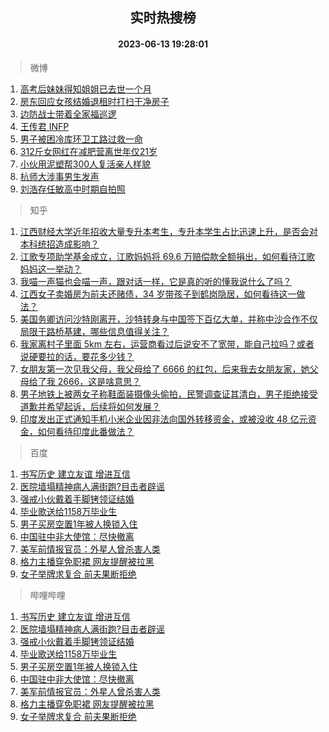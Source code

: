 <div align="center"><h2>实时热搜榜</h2><h4>2023-06-13 19:28:01</h4></div>

> 微博  

1. [高考后妹妹得知姐姐已去世一个月](https://s.weibo.com/weibo?q=%23%E9%AB%98%E8%80%83%E5%90%8E%E5%A6%B9%E5%A6%B9%E5%BE%97%E7%9F%A5%E5%A7%90%E5%A7%90%E5%B7%B2%E5%8E%BB%E4%B8%96%E4%B8%80%E4%B8%AA%E6%9C%88%23&t=31&band_rank=1&Refer=top)<br />
2. [房东回应女孩结婚退租时打扫干净房子](https://s.weibo.com/weibo?q=%23%E6%88%BF%E4%B8%9C%E5%9B%9E%E5%BA%94%E5%A5%B3%E5%AD%A9%E7%BB%93%E5%A9%9A%E9%80%80%E7%A7%9F%E6%97%B6%E6%89%93%E6%89%AB%E5%B9%B2%E5%87%80%E6%88%BF%E5%AD%90%23&t=31&band_rank=2&Refer=top)<br />
3. [边防战士带着全家福巡逻](https://s.weibo.com/weibo?q=%23%E8%BE%B9%E9%98%B2%E6%88%98%E5%A3%AB%E5%B8%A6%E7%9D%80%E5%85%A8%E5%AE%B6%E7%A6%8F%E5%B7%A1%E9%80%BB%23&t=31&band_rank=3&Refer=top)<br />
4. [王传君 INFP](https://s.weibo.com/weibo?q=%E7%8E%8B%E4%BC%A0%E5%90%9B%20INFP&t=31&band_rank=4&Refer=top)<br />
5. [男子被困冷库环卫工路过救一命](https://s.weibo.com/weibo?q=%23%E7%94%B7%E5%AD%90%E8%A2%AB%E5%9B%B0%E5%86%B7%E5%BA%93%E7%8E%AF%E5%8D%AB%E5%B7%A5%E8%B7%AF%E8%BF%87%E6%95%91%E4%B8%80%E5%91%BD%23&t=31&band_rank=5&Refer=top)<br />
6. [312斤女网红在减肥营离世年仅21岁](https://s.weibo.com/weibo?q=%23312%E6%96%A4%E5%A5%B3%E7%BD%91%E7%BA%A2%E5%9C%A8%E5%87%8F%E8%82%A5%E8%90%A5%E7%A6%BB%E4%B8%96%E5%B9%B4%E4%BB%8521%E5%B2%81%23&t=31&band_rank=6&Refer=top)<br />
7. [小伙用泥塑帮300人复活亲人样貌](https://s.weibo.com/weibo?q=%23%E5%B0%8F%E4%BC%99%E7%94%A8%E6%B3%A5%E5%A1%91%E5%B8%AE300%E4%BA%BA%E5%A4%8D%E6%B4%BB%E4%BA%B2%E4%BA%BA%E6%A0%B7%E8%B2%8C%23&t=31&band_rank=7&Refer=top)<br />
8. [杭师大涉事男生发声](https://s.weibo.com/weibo?q=%23%E6%9D%AD%E5%B8%88%E5%A4%A7%E6%B6%89%E4%BA%8B%E7%94%B7%E7%94%9F%E5%8F%91%E5%A3%B0%23&t=31&band_rank=8&Refer=top)<br />
9. [刘浩存任敏高中时期自拍照](https://s.weibo.com/weibo?q=%23%E5%88%98%E6%B5%A9%E5%AD%98%E4%BB%BB%E6%95%8F%E9%AB%98%E4%B8%AD%E6%97%B6%E6%9C%9F%E8%87%AA%E6%8B%8D%E7%85%A7%23&t=31&band_rank=9&Refer=top)<br />

> 知乎  

1. [江西财经大学近年招收大量专升本考生，专升本学生占比迅速上升，是否会对本科统招造成影响？](https://www.zhihu.com/question/605899790)<br />
2. [江歌专项助学基金成立，江歌妈妈将 69.6 万赔偿款全额捐出，如何看待江歌妈妈这一举动？](https://www.zhihu.com/question/606138539)<br />
3. [我喵一声猫也会喵一声，跟对话一样，它是真的听的懂我说什么了吗？](https://www.zhihu.com/question/604083219)<br />
4. [江西女子卖婚房为前夫还赌债，34 岁带孩子到鹤岗隐居，如何看待这一做法？](https://www.zhihu.com/question/606325930)<br />
5. [美国务卿访问沙特刚离开，沙特转身与中国签下百亿大单，并称中沙合作不仅局限于路桥基建，哪些信息值得关注？](https://www.zhihu.com/question/606359019)<br />
6. [我家离村子里面 5km 左右，运营商看过后说安不了宽带，能自己拉吗？或者说硬要拉的话，要花多少钱？](https://www.zhihu.com/question/597026273)<br />
7. [女朋友第一次见我父母，我父母给了 6666 的红包，后来我去女朋友家，她父母给了我 2666，这是啥意思？](https://www.zhihu.com/question/606116935)<br />
8. [男子地铁上被两女子称鞋面装摄像头偷拍，民警调查证其清白，男子拒绝接受道歉并希望起诉，后续将如何发展？](https://www.zhihu.com/question/606317343)<br />
9. [印度发出正式通知手机小米企业因非法向国外转移资金，或被没收 48 亿元资金，如何看待印度此番做法？](https://www.zhihu.com/question/606367251)<br />

> 百度  

1. [书写历史 建立友谊 增进互信](https://www.baidu.com/s?wd=%E4%B9%A6%E5%86%99%E5%8E%86%E5%8F%B2+%E5%BB%BA%E7%AB%8B%E5%8F%8B%E8%B0%8A+%E5%A2%9E%E8%BF%9B%E4%BA%92%E4%BF%A1&sa=fyb_news&rsv_dl=fyb_news)<br />
2. [医院墙塌精神病人满街跑?目击者辟谣](https://www.baidu.com/s?wd=%E5%8C%BB%E9%99%A2%E5%A2%99%E5%A1%8C%E7%B2%BE%E7%A5%9E%E7%97%85%E4%BA%BA%E6%BB%A1%E8%A1%97%E8%B7%91%3F%E7%9B%AE%E5%87%BB%E8%80%85%E8%BE%9F%E8%B0%A3&sa=fyb_news&rsv_dl=fyb_news)<br />
3. [强戒小伙戴着手脚铐领证结婚](https://www.baidu.com/s?wd=%E5%BC%BA%E6%88%92%E5%B0%8F%E4%BC%99%E6%88%B4%E7%9D%80%E6%89%8B%E8%84%9A%E9%93%90%E9%A2%86%E8%AF%81%E7%BB%93%E5%A9%9A&sa=fyb_news&rsv_dl=fyb_news)<br />
4. [毕业歌送给1158万毕业生](https://www.baidu.com/s?wd=%E6%AF%95%E4%B8%9A%E6%AD%8C%E9%80%81%E7%BB%991158%E4%B8%87%E6%AF%95%E4%B8%9A%E7%94%9F&sa=fyb_news&rsv_dl=fyb_news)<br />
5. [男子买房空置1年被人换锁入住](https://www.baidu.com/s?wd=%E7%94%B7%E5%AD%90%E4%B9%B0%E6%88%BF%E7%A9%BA%E7%BD%AE1%E5%B9%B4%E8%A2%AB%E4%BA%BA%E6%8D%A2%E9%94%81%E5%85%A5%E4%BD%8F&sa=fyb_news&rsv_dl=fyb_news)<br />
6. [中国驻中非大使馆：尽快撤离](https://www.baidu.com/s?wd=%E4%B8%AD%E5%9B%BD%E9%A9%BB%E4%B8%AD%E9%9D%9E%E5%A4%A7%E4%BD%BF%E9%A6%86%EF%BC%9A%E5%B0%BD%E5%BF%AB%E6%92%A4%E7%A6%BB&sa=fyb_news&rsv_dl=fyb_news)<br />
7. [美军前情报官员：外星人曾杀害人类](https://www.baidu.com/s?wd=%E7%BE%8E%E5%86%9B%E5%89%8D%E6%83%85%E6%8A%A5%E5%AE%98%E5%91%98%EF%BC%9A%E5%A4%96%E6%98%9F%E4%BA%BA%E6%9B%BE%E6%9D%80%E5%AE%B3%E4%BA%BA%E7%B1%BB&sa=fyb_news&rsv_dl=fyb_news)<br />
8. [格力主播穿免职裙 网友提醒被拉黑](https://www.baidu.com/s?wd=%E6%A0%BC%E5%8A%9B%E4%B8%BB%E6%92%AD%E7%A9%BF%E5%85%8D%E8%81%8C%E8%A3%99+%E7%BD%91%E5%8F%8B%E6%8F%90%E9%86%92%E8%A2%AB%E6%8B%89%E9%BB%91&sa=fyb_news&rsv_dl=fyb_news)<br />
9. [女子举牌求复合 前夫果断拒绝](https://www.baidu.com/s?wd=%E5%A5%B3%E5%AD%90%E4%B8%BE%E7%89%8C%E6%B1%82%E5%A4%8D%E5%90%88+%E5%89%8D%E5%A4%AB%E6%9E%9C%E6%96%AD%E6%8B%92%E7%BB%9D&sa=fyb_news&rsv_dl=fyb_news)<br />

> 哔哩哔哩  

1. [书写历史 建立友谊 增进互信](https://www.baidu.com/s?wd=%E4%B9%A6%E5%86%99%E5%8E%86%E5%8F%B2+%E5%BB%BA%E7%AB%8B%E5%8F%8B%E8%B0%8A+%E5%A2%9E%E8%BF%9B%E4%BA%92%E4%BF%A1&sa=fyb_news&rsv_dl=fyb_news)<br />
2. [医院墙塌精神病人满街跑?目击者辟谣](https://www.baidu.com/s?wd=%E5%8C%BB%E9%99%A2%E5%A2%99%E5%A1%8C%E7%B2%BE%E7%A5%9E%E7%97%85%E4%BA%BA%E6%BB%A1%E8%A1%97%E8%B7%91%3F%E7%9B%AE%E5%87%BB%E8%80%85%E8%BE%9F%E8%B0%A3&sa=fyb_news&rsv_dl=fyb_news)<br />
3. [强戒小伙戴着手脚铐领证结婚](https://www.baidu.com/s?wd=%E5%BC%BA%E6%88%92%E5%B0%8F%E4%BC%99%E6%88%B4%E7%9D%80%E6%89%8B%E8%84%9A%E9%93%90%E9%A2%86%E8%AF%81%E7%BB%93%E5%A9%9A&sa=fyb_news&rsv_dl=fyb_news)<br />
4. [毕业歌送给1158万毕业生](https://www.baidu.com/s?wd=%E6%AF%95%E4%B8%9A%E6%AD%8C%E9%80%81%E7%BB%991158%E4%B8%87%E6%AF%95%E4%B8%9A%E7%94%9F&sa=fyb_news&rsv_dl=fyb_news)<br />
5. [男子买房空置1年被人换锁入住](https://www.baidu.com/s?wd=%E7%94%B7%E5%AD%90%E4%B9%B0%E6%88%BF%E7%A9%BA%E7%BD%AE1%E5%B9%B4%E8%A2%AB%E4%BA%BA%E6%8D%A2%E9%94%81%E5%85%A5%E4%BD%8F&sa=fyb_news&rsv_dl=fyb_news)<br />
6. [中国驻中非大使馆：尽快撤离](https://www.baidu.com/s?wd=%E4%B8%AD%E5%9B%BD%E9%A9%BB%E4%B8%AD%E9%9D%9E%E5%A4%A7%E4%BD%BF%E9%A6%86%EF%BC%9A%E5%B0%BD%E5%BF%AB%E6%92%A4%E7%A6%BB&sa=fyb_news&rsv_dl=fyb_news)<br />
7. [美军前情报官员：外星人曾杀害人类](https://www.baidu.com/s?wd=%E7%BE%8E%E5%86%9B%E5%89%8D%E6%83%85%E6%8A%A5%E5%AE%98%E5%91%98%EF%BC%9A%E5%A4%96%E6%98%9F%E4%BA%BA%E6%9B%BE%E6%9D%80%E5%AE%B3%E4%BA%BA%E7%B1%BB&sa=fyb_news&rsv_dl=fyb_news)<br />
8. [格力主播穿免职裙 网友提醒被拉黑](https://www.baidu.com/s?wd=%E6%A0%BC%E5%8A%9B%E4%B8%BB%E6%92%AD%E7%A9%BF%E5%85%8D%E8%81%8C%E8%A3%99+%E7%BD%91%E5%8F%8B%E6%8F%90%E9%86%92%E8%A2%AB%E6%8B%89%E9%BB%91&sa=fyb_news&rsv_dl=fyb_news)<br />
9. [女子举牌求复合 前夫果断拒绝](https://www.baidu.com/s?wd=%E5%A5%B3%E5%AD%90%E4%B8%BE%E7%89%8C%E6%B1%82%E5%A4%8D%E5%90%88+%E5%89%8D%E5%A4%AB%E6%9E%9C%E6%96%AD%E6%8B%92%E7%BB%9D&sa=fyb_news&rsv_dl=fyb_news)<br />
